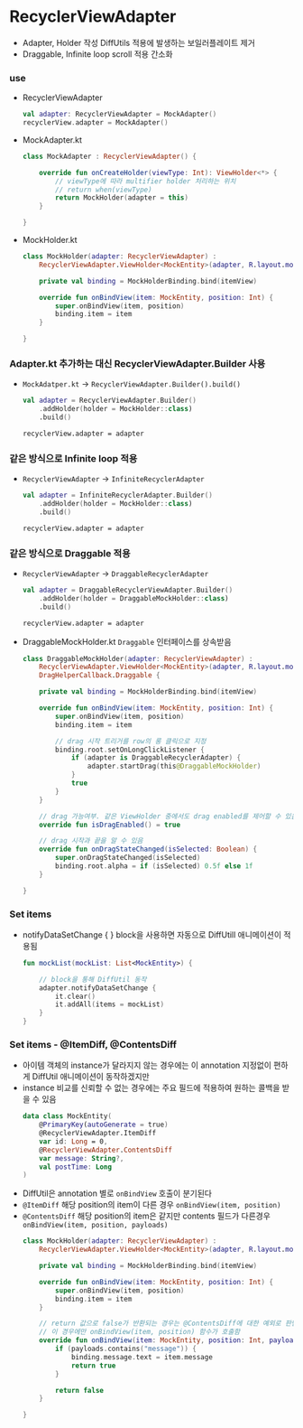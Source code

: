 # RecyclerViewAdapter
- Adapter, Holder 작성 DiffUtils 적용에 발생하는 보일러플레이트 제거
- Draggable, Infinite loop scroll 적용 간소화

### use
- RecyclerViewAdapter
  ```kotlin
  val adapter: RecyclerViewAdapter = MockAdapter()
  recyclerView.adapter = MockAdapter()
  ```

- MockAdapter.kt
  ```kotlin
  class MockAdapter : RecyclerViewAdapter() {

      override fun onCreateHolder(viewType: Int): ViewHolder<*> {
          // viewType에 따라 multifier holder 처리하는 위치
          // return when(viewType)
          return MockHolder(adapter = this)
      }

  }
  ```

- MockHolder.kt
  ```kotlin
  class MockHolder(adapter: RecyclerViewAdapter) :
      RecyclerViewAdapter.ViewHolder<MockEntity>(adapter, R.layout.mock_holder) {

      private val binding = MockHolderBinding.bind(itemView)

      override fun onBindView(item: MockEntity, position: Int) {
          super.onBindView(item, position)
          binding.item = item
      }

  }
  ```

### Adapter.kt 추가하는 대신 RecyclerViewAdapter.Builder 사용
- `MockAdatper.kt` → `RecyclerViewAdapter.Builder().build()`
  ```kotlin
  val adapter = RecyclerViewAdapter.Builder()
      .addHolder(holder = MockHolder::class)
      .build()

  recyclerView.adapter = adapter
  ```

### 같은 방식으로 Infinite loop 적용
- `RecyclerViewAdapter` → `InfiniteRecyclerAdapter`
  ```kotlin
  val adapter = InfiniteRecyclerAdapter.Builder()
      .addHolder(holder = MockHolder::class)
      .build()

  recyclerView.adapter = adapter
  ```

### 같은 방식으로 Draggable 적용 
- `RecyclerViewAdapter` → `DraggableRecyclerAdapter`
  ```kotlin
  val adapter = DraggableRecyclerViewAdapter.Builder()
      .addHolder(holder = DraggableMockHolder::class)
      .build()

  recyclerView.adapter = adapter
  ```

- DraggableMockHolder.kt `Draggable` 인터페이스를 상속받음
  ```kotlin
  class DraggableMockHolder(adapter: RecyclerViewAdapter) :
      RecyclerViewAdapter.ViewHolder<MockEntity>(adapter, R.layout.mock_holder),
      DragHelperCallback.Draggable {

      private val binding = MockHolderBinding.bind(itemView)

      override fun onBindView(item: MockEntity, position: Int) {
          super.onBindView(item, position)
          binding.item = item

          // drag 시작 트리거를 row의 롱 클릭으로 지정
          binding.root.setOnLongClickListener {
              if (adapter is DraggableRecyclerAdapter) {
                  adapter.startDrag(this@DraggableMockHolder)
              }
              true
          }
      }

      // drag 가능여부. 같은 ViewHolder 중에서도 drag enabled를 제어할 수 있음
      override fun isDragEnabled() = true

      // drag 시작과 끝을 알 수 있음
      override fun onDragStateChanged(isSelected: Boolean) {
          super.onDragStateChanged(isSelected)
          binding.root.alpha = if (isSelected) 0.5f else 1f
      }

  }
  ```

### Set items
- notifyDataSetChange { } block을 사용하면 자동으로 DiffUtill 애니메이션이 적용됨
  ```kotlin
  fun mockList(mockList: List<MockEntity>) {

      // block을 통해 DiffUtil 동작
      adapter.notifyDataSetChange {
          it.clear()
          it.addAll(items = mockList)
      }
  }
  ```
  
### Set items - @ItemDiff, @ContentsDiff
- 아이템 객체의 instance가 달라지지 않는 경우에는 이 annotation 지정없이 편하게 DiffUtil 애니메이션이 동작하겠지만
- instance 비교를 신뢰할 수 없는 경우에는 주요 필드에 적용하여 원하는 콜백을 받을 수 있음
  ```kotlin
  data class MockEntity(
      @PrimaryKey(autoGenerate = true)
      @RecyclerViewAdapter.ItemDiff
      var id: Long = 0,
      @RecyclerViewAdapter.ContentsDiff
      var message: String?,
      val postTime: Long
  )
  ```
- DiffUtil은 annotation 별로 `onBindView` 호출이 분기된다
- `@ItemDiff` 해당 position의 item이 다른 경우 `onBindView(item, position)`
- `@ContentsDiff` 해당 position의 item은 같지만 contents 필드가 다른경우 `onBindView(item, position, payloads)`
  ```kotlin
  class MockHolder(adapter: RecyclerViewAdapter) :
      RecyclerViewAdapter.ViewHolder<MockEntity>(adapter, R.layout.mock_holder) {

      private val binding = MockHolderBinding.bind(itemView)

      override fun onBindView(item: MockEntity, position: Int) {
          super.onBindView(item, position)
          binding.item = item
      }

      // return 값으로 false가 반환되는 경우는 @ContentsDiff에 대한 예외로 판단하며
      // 이 경우에만 onBindView(item, position) 함수가 호출함
      override fun onBindView(item: MockEntity, position: Int, payloads: ArrayList<String>): Boolean {
          if (payloads.contains("message")) {
              binding.message.text = item.message
              return true
          }

          return false
      }

  }
  ```
